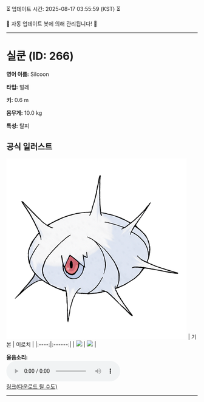 
⏳ 업데이트 시간: 2025-08-17 03:55:59 (KST) ⏳

🤖 자동 업데이트 봇에 의해 관리됩니다! 🤖

---

# 실쿤 (ID: 266)
**영어 이름:** Silcoon

**타입:** 벌레

**키:** 0.6 m

**몸무게:** 10.0 kg

**특성:** 탈피

## 공식 일러스트
![](https://raw.githubusercontent.com/PokeAPI/sprites/master/sprites/pokemon/other/official-artwork/266.png)
| 기본 | 이로치 |
|:----:|:------:|
| <img src="http://play.pokemonshowdown.com/sprites/ani/silcoon.gif" width="200"> | <img src="http://play.pokemonshowdown.com/sprites/ani-shiny/silcoon.gif" width="200"> |

**울음소리:**<br><audio controls src="https://raw.githubusercontent.com/PokeAPI/cries/main/cries/pokemon/latest/266.ogg"></audio><br> [링크(다운로드 될 수도)](https://raw.githubusercontent.com/PokeAPI/cries/main/cries/pokemon/latest/266.ogg)


---
